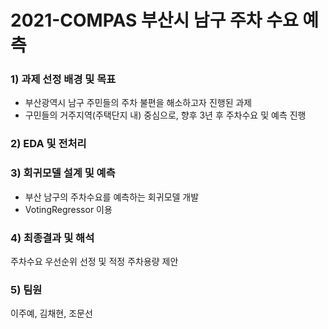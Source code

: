 # 2021-COMPAS 부산시 남구 주차 수요 예측

### 1) 과제 선정 배경 및 목표
- 부산광역시 남구 주민들의 주차 불편을 해소하고자 진행된 과제 
- 구민들의 거주지역(주택단지 내) 중심으로, 향후 3년 후 주차수요 및 예측 진행

### 2) EDA 및 전처리

### 3) 회귀모델 설계 및 예측
- 부산 남구의 주차수요를 예측하는 회귀모델 개발
- VotingRegressor 이용

### 4) 최종결과 및 해석
주차수요 우선순위 선정 및 적정 주차용량 제안

### 5) 팀원
이주예, 김채현, 조문선

